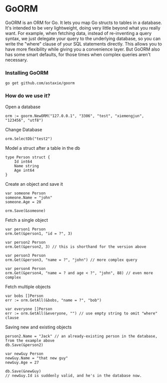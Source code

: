 GoORM
=====
GoORM is an ORM for Go. It lets you map Go structs to tables in a database. It's intended to be very lightweight, doing very little beyond what you really want. For example, when fetching data, instead of re-inventing a query syntax, we just delegate your query to the underlying database, so you can write the "where" clause of your SQL statements directly. This allows you to have more flexibility while giving you a convenience layer. But GoORM also has some smart defaults, for those times when complex queries aren't necessary.

### Installing GoORM
    go get github.com/astaxie/goorm

### How do we use it?

Open a database

	orm := goorm.NewORM("127.0.0.1", "3306", "test", "xiemengjun", "123456", "utf8")

Change Database

	orm.SelectDb("test2")  

Model a struct after a table in the db

	type Person struct {
		Id int64
		Name string
		Age int64
	}

Create an object and save it

	var someone Person
	someone.Name = "john"
	someone.Age = 20

	orm.Save(&someone)

Fetch a single object

	var person1 Person
	orm.Get(&person1, "id = ?", 3)

	var person2 Person
	orm.Get(&person2, 3) // this is shorthand for the version above

	var person3 Person
	orm.Get(&person3, "name = ?", "john") // more complex query

	var person4 Person
	orm.Get(&person4, "name = ? and age < ?", "john", 88) // even more complex

Fetch multiple objects

	var bobs []Person
	err := orm.GetAll(&bobs, "name = ?", "bob")

	var everyone []Person
	err := orm.GetAll(&everyone, "") // use empty string to omit "where" clause

Saving new and existing objects

	person2.Name = "Jack" // an already-existing person in the database, from the example above
	db.Save(&person2)

	var newGuy Person
	newGuy.Name = "that new guy"
	newGuy.Age = 27

	db.Save(&newGuy)
	// newGuy.Id is suddenly valid, and he's in the database now.
